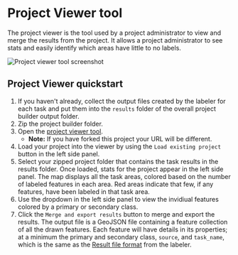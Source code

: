 # Project Viewer tool

The project viewer is the tool used by a project administrator to view and merge the results from the project. It allows a project administrator to see stats and easily identify which areas have little to no labels.

![Project viewer tool screenshot](assets/ProjectViewer.png)

## Project Viewer quickstart

1. If you haven't already, collect the output files created by the labeler for each task and put them into the `results` folder of the overall project builder output folder.
2. Zip the project builder folder.
3. Open the [project viewer tool](https://microsoft.github.io/satellite-imagery-labeling-tool/src/projectViewer.html). 
   - **Note:** If you have forked this project your URL will be different.
4. Load your project into the viewer by using the `Load existing project` button in the left side panel. 
5. Select your zipped project folder that contains the task results in the results folder. Once loaded, stats for the project appear in the left side panel. The map displays all the task areas, colored based on the number of labeled features in each area. Red areas indicate that few, if any features, have been labeled in that task area.
6. Use the dropdown in the left side panel to view the invidiual features colored by a primary or secondary class.
7. Click the `Merge and export results` button to merge and export the results. The output file is a GeoJSON file containing a feature collection of all the drawn features. Each feature will have details in its properties; at a minimum the primary and secondary class, `source`, and `task_name`, which is the same as the [Result file format](Labeler.md#result-file-format) from the labeler.
